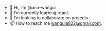 - 👋 Hi, I’m @ann-wangui
- 🌱 I’m currently learning react.
- 💞️ I’m looking to collaborate on projects.
- 📫 How to reach me wanguia822@gmail.com.

<!---
ann-wangui/ann-wangui is a ✨ special ✨ repository because its `README.md` (this file) appears on your GitHub profile.
You can click the Preview link to take a look at your changes.
--->
